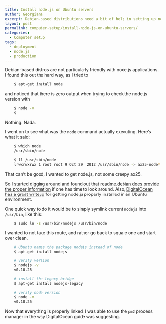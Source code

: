 ```yaml
---
title: Install node.js on Ubuntu servers
author: Georgiana
excerpt: Debian-based distributions need a bit of help in setting up node.js for the first time. We detail the steps to make it easier for the reader to perform them.
layout: post
permalink: computer-setup/install-node-js-on-ubuntu-servers/
categories:
  - Computer setup
tags:
  - deployment
  - node.js
  - production
---
```

Debian-based distros are not particularly friendly with node.js applications. I found this out the hard way, as I tried to

```bash
    $ apt-get install node
```

and noticed that there is zero output when trying to check the node.js version with

```bash
    $ node -v
    $
```

Nothing. Nada.

I went on to see what was the `node` command actually executing. Here&#8217;s what it said:

```bash
    $ which node
    /usr/sbin/node

    $ ll /usr/sbin/node
    lrwxrwxrwx 1 root root 9 Oct 29  2012 /usr/sbin/node -> ax25-node*
```

That can&#8217;t be good, I wanted to get node.js, not some creepy ax25.

So I started digging around and found out that [readme.debian does provide the proper information][1] if one has time to look around. Also, [DigitalOcean has a great writeup][2] for getting node.js properly installed in an Ubuntu environment.

One quick way to do it would be to simply symlink current `nodejs` into `/usr/bin`, like this:

```bash
    $ sudo ln -s /usr/bin/nodejs /usr/bin/node
```

I wanted to not take this route, and rather go back to square one and start over clean.

```bash
    # Ubuntu names the package nodejs instead of node
    $ apt-get install nodejs

    # verify version
    $ nodejs -v
    v0.10.25

    # install the legacy bridge
    $ apt-get install nodejs-legacy

    # verify node version
    $ node -v
    v0.10.25
```

Now that everything is properly linked, I was able to use the `pm2` process manager in the way DigitalOcean guide was suggesting.

 [1]: http://stackoverflow.com/questions/21168141/can-not-install-packages-using-node-package-manager-in-ubuntu
 [2]: https://www.digitalocean.com/community/tutorials/how-to-install-node-js-on-an-ubuntu-14-04-server
